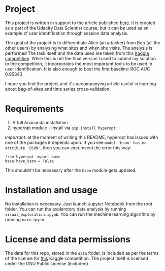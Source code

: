 # Project

This project is written in support to the article published [here](). It is 
created as a part of the Udacity Data Scientist course, but it can be used as
an example of user identification through session data analysis.

The goal of the project is to differentiate Alice (an attacker) from Bob (all the
other users) by analysing what sites and when she visits. The analysis is performed
The task itself and the data used are taken from this [Kaggle competition](https://www.kaggle.com/c/catch-me-if-you-can-intruder-detection-through-webpage-session-tracking2).
While this is not the final version I used to submit my solution to the competition,
it incorporates the most important tools to be used in user identification. It is
also enough to beat the first baseline: ROC AUC 0.95343.

I hope you find the project and it's accompanying article useful in learning about
bag-of-sites and time series cross-validation. 

# Requirements

1. A full Anaconda installation
2. hyperopt module - install via `pip install hyperopt`

*Important:* at the moment of writing this README, hyperopt has issues with one
of the packages it depends upon. If you see `model 'bson' has no attribute 'BSON'`,
then you can circumvent the error this way:


    from hyperopt import base
    base.have_bson = False

This shouldn't be necessary after the `bson` module gets updated.

# Installation and usage

No installation is necessary. Just launch Jupyter Notebook from the root folder.
You can run the explarotory data analysis by running `visual_exploration.ipynb`.
You can run the mechine learning algorithm by running `main.ipynb`.

# License and data permissions

The data for this repo, stored in the `data` folder, is included as per the terms
of the license for [this](https://www.kaggle.com/c/catch-me-if-you-can-intruder-detection-through-webpage-session-tracking2/overview/description) Kaggle competition.
The project itself is licensed under the GNU Public License (included).